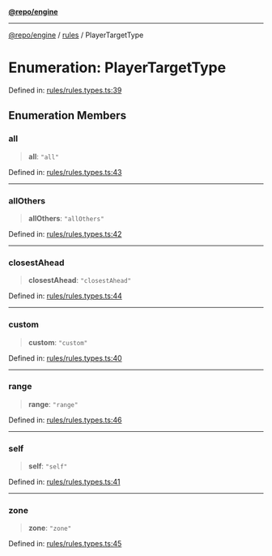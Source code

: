 [**@repo/engine**](../../README.md)

---

[@repo/engine](../../modules.md) / [rules](../README.md) / PlayerTargetType

# Enumeration: PlayerTargetType

Defined in: [rules/rules.types.ts:39](https://github.com/alexqguo/drinking-board-game-v3/blob/56df34968617deee505d881352afe56efb53b2a4/packages/engine/src/rules/rules.types.ts#L39)

## Enumeration Members

### all

> **all**: `"all"`

Defined in: [rules/rules.types.ts:43](https://github.com/alexqguo/drinking-board-game-v3/blob/56df34968617deee505d881352afe56efb53b2a4/packages/engine/src/rules/rules.types.ts#L43)

---

### allOthers

> **allOthers**: `"allOthers"`

Defined in: [rules/rules.types.ts:42](https://github.com/alexqguo/drinking-board-game-v3/blob/56df34968617deee505d881352afe56efb53b2a4/packages/engine/src/rules/rules.types.ts#L42)

---

### closestAhead

> **closestAhead**: `"closestAhead"`

Defined in: [rules/rules.types.ts:44](https://github.com/alexqguo/drinking-board-game-v3/blob/56df34968617deee505d881352afe56efb53b2a4/packages/engine/src/rules/rules.types.ts#L44)

---

### custom

> **custom**: `"custom"`

Defined in: [rules/rules.types.ts:40](https://github.com/alexqguo/drinking-board-game-v3/blob/56df34968617deee505d881352afe56efb53b2a4/packages/engine/src/rules/rules.types.ts#L40)

---

### range

> **range**: `"range"`

Defined in: [rules/rules.types.ts:46](https://github.com/alexqguo/drinking-board-game-v3/blob/56df34968617deee505d881352afe56efb53b2a4/packages/engine/src/rules/rules.types.ts#L46)

---

### self

> **self**: `"self"`

Defined in: [rules/rules.types.ts:41](https://github.com/alexqguo/drinking-board-game-v3/blob/56df34968617deee505d881352afe56efb53b2a4/packages/engine/src/rules/rules.types.ts#L41)

---

### zone

> **zone**: `"zone"`

Defined in: [rules/rules.types.ts:45](https://github.com/alexqguo/drinking-board-game-v3/blob/56df34968617deee505d881352afe56efb53b2a4/packages/engine/src/rules/rules.types.ts#L45)
